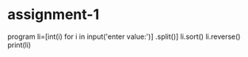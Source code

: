 # assignment-1
program
li=[int(i) for i in input('enter value:')] .split()]
li.sort()
li.reverse()
print(li)
